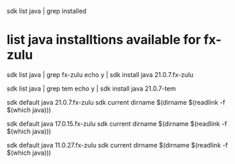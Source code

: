 
sdk list java | grep installed

# list java installtions available for fx-zulu
sdk list java | grep fx-zulu
echo y | sdk install java 21.0.7.fx-zulu

sdk list java | grep tem
echo y | sdk install java 21.0.7-tem

sdk default java 21.0.7.fx-zulu
sdk current
dirname $(dirname $(readlink -f $(which java)))


sdk default java 17.0.15.fx-zulu
sdk current
dirname $(dirname $(readlink -f $(which java)))

sdk default java 11.0.27.fx-zulu
sdk current
dirname $(dirname $(readlink -f $(which java)))




